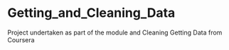 # Getting_and_Cleaning_Data
Project undertaken as part of the module and Cleaning Getting Data from Coursera
